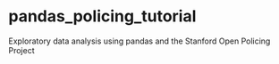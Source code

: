# pandas_policing_tutorial
Exploratory data analysis using pandas and the Stanford Open Policing Project
